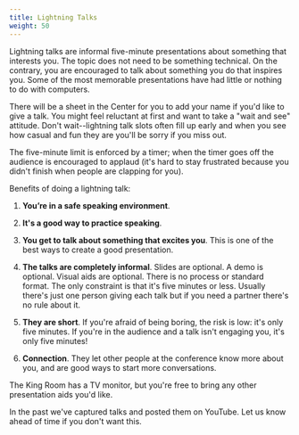 ```yaml
---
title: Lightning Talks
weight: 50
---
```


Lightning talks are informal five-minute presentations about something that
interests you. The topic does not need to be something technical. On the
contrary, you are encouraged to talk about something you do that inspires you.
Some of the most memorable presentations have had little or nothing to do with
computers.

There will be a sheet in the Center for you to add your name if you'd
like to give a talk. You might feel reluctant at first and want to take a
"wait and see" attitude. Don't wait--lightning talk slots often fill up early
and when you see how casual and fun they are you'll be sorry if you miss out.

The five-minute limit is enforced by a timer; when the timer goes off the
audience is encouraged to applaud (it's hard to stay frustrated because you
didn't finish when people are clapping for you).

Benefits of doing a lightning talk:

1. **You’re in a safe speaking environment**.

2. **It's a good way to practice speaking**.

3. **You get to talk about something that excites you**. This is one of the
best ways to create a good presentation.

4. **The talks are completely informal**. Slides are optional. A demo is optional.
Visual aids are optional. There is no process or standard format. The only
constraint is that it's five minutes or less. Usually there's just one person
giving each talk but if you need a partner there's no rule about it.

5. **They are short**. If you're afraid of being boring, the risk is low: it's only
five minutes. If you're in the audience and a talk isn't engaging you, it's only
five minutes!

6. **Connection**. They let other people at the conference know more about
you, and are good ways to start more conversations.

The King Room has a TV monitor, but you're free to bring any other
presentation aids you'd like.

In the past we've captured talks and posted them on YouTube. Let us know ahead
of time if you don't want this.
